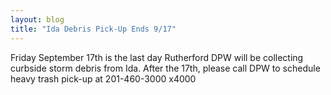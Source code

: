 ```yaml
---
layout: blog
title: "Ida Debris Pick-Up Ends 9/17"
---
```


Friday September 17th is the last day Rutherford DPW will be collecting curbside storm debris from Ida.  After the 17th, please call DPW to schedule heavy trash pick-up at 201-460-3000 x4000
